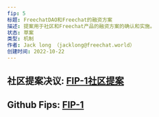 ```yaml
---
fip: 5
标题: FreechatDAO和Freechat的融资方案
描述: 提案用于社区和Freechat产品的融资方案的确认和实施。
状态: 草案
类型: 机制
作者: Jack long （jacklong@freechat.world）
创建时间: 2022-10-22
---
```

## 社区提案决议: [FIP-1社区提案](https://github.com/FreeChatDevelopment/FIPs/blob/main/FIP/fip-2.md)
## Github Fips: [FIP-1](https://github.com/FreeChatDevelopment/FIPs/blob/main/FIP/fip-1.md)